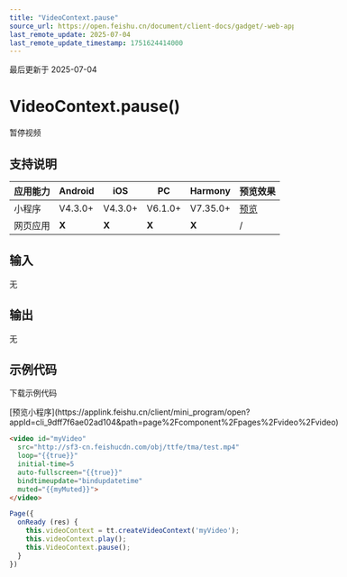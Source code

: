 ```yaml
---
title: "VideoContext.pause"
source_url: https://open.feishu.cn/document/client-docs/gadget/-web-app-api/media/video/videocontext/pause
last_remote_update: 2025-07-04
last_remote_update_timestamp: 1751624414000
---
```

最后更新于 2025-07-04

# VideoContext.pause()

暂停视频

## 支持说明

应用能力 | Android | iOS | PC | Harmony | 预览效果
--- | --- | --- | --- | --- | ---
小程序 | V4.3.0+ | V4.3.0+ | V6.1.0+ | V7.35.0+ | [预览](https://applink.feishu.cn/client/mini_program/open?appId=cli_9dff7f6ae02ad104&path=page%2Fcomponent%2Fpages%2Fvideo%2Fvideo)
网页应用 | **X** | **X** | **X** | **X** | /

## 输入
无

## 输出
无

## 示例代码

<md-download-code href="https://open.feishu.cn/document/uYjL24iN/uYDM04iNwQjL2ADN" mobileDisplay="none">下载示例代码</md-download-code>

<div style="display: flex">
          [预览小程序](https://applink.feishu.cn/client/mini_program/open?appId=cli_9dff7f6ae02ad104&path=page%2Fcomponent%2Fpages%2Fvideo%2Fvideo)

</div> 

```html
<video id="myVideo"
  src="http://sf3-cn.feishucdn.com/obj/ttfe/tma/test.mp4"
  loop="{{true}}"
  initial-time=5
  auto-fullscreen="{{true}}"
  bindtimeupdate="bindupdatetime"
  muted="{{myMuted}}">
</video>
```

```js
Page({
  onReady (res) {
    this.videoContext = tt.createVideoContext('myVideo');
    this.videoContext.play();
    this.VideoContext.pause();
  }
})
```
